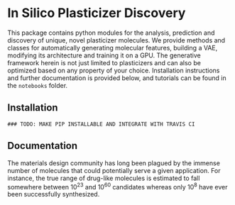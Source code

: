 # In Silico Plasticizer Discovery
This package contains python modules for the analysis, prediction and discovery of unique, novel plasticizer molecules. We provide methods and classes for automatically generating molecular features, building a VAE, modifying its architecture and training it on a GPU. The generative framework herein is not just limited to plasticizers and can also be optimized based on any property of your choice. Installation instructions and further documentation is provided below, and tutorials can be found in the `notebooks` folder.

## Installation
`### TODO: MAKE PIP INSTALLABLE AND INTEGRATE WITH TRAVIS CI`

## Documentation
The materials design community has long been plagued by the immense number of molecules that could potentially serve a given application. For instance, the true range of drug-like molecules is estimated to fall somewhere between 10<sup>23</sup> and 10<sup>60</sup> candidates whereas only 10<sup>8</sup> have ever been successfully synthesized. 
